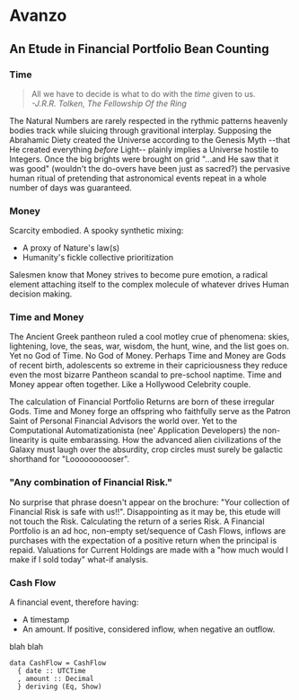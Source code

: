# Avanzo
## An Etude in Financial Portfolio Bean Counting

### Time
> All we have to decide is what to do with the *time* given to us.  
> *-J.R.R. Tolken, The Fellowship Of the Ring*

The Natural Numbers are rarely respected in the rythmic patterns heavenly bodies track while sluicing through gravitional interplay. Supposing the Abrahamic Diety created the Universe according to the Genesis Myth --that He created everything *before* Light-- plainly implies a Universe hostile to Integers. Once the big brights were brought on grid "...and He saw that it was good" (wouldn't the do-overs have been just as sacred?) the pervasive human ritual of pretending that astronomical events repeat in a whole number of days was guaranteed. 

### Money
Scarcity embodied. A spooky synthetic mixing:

* A proxy of Nature's law(s) 
* Humanity's fickle collective prioritization 

Salesmen know that Money strives to become pure emotion, a radical element attaching itself to the complex molecule of whatever drives Human decision making.

### Time and Money
The Ancient Greek pantheon ruled a cool motley crue of phenomena: skies, lightening, love, the seas, war, wisdom, the hunt, wine, and the list goes on. Yet no God of Time. No God of Money. Perhaps Time and Money are Gods of recent birth, adolescents so extreme in their capriciousness they reduce even the most bizarre Pantheon scandal to pre-school naptime. Time and Money appear often together. Like a Hollywood Celebrity couple. 

The calculation of Financial Portfolio Returns are born of these irregular Gods. Time and Money forge an offspring who faithfully serve as the Patron Saint of Personal Financial Advisors the world over. Yet to the Computational Automatizationista (nee' Application Developers) the non-linearity is quite embarassing. How the advanced alien civilizations of the Galaxy must laugh over the absurdity, crop circles must surely be galactic shorthand for "Loooooooooser".

### "Any combination of Financial Risk."
No surprise that phrase doesn't appear on the brochure: "Your collection of Financial Risk is safe with us!!". Disappointing as it may be, this etude will not touch the Risk. Calculating the return of a series Risk. A Financial Portfolio is an ad hoc, non-empty set/sequence of Cash Flows, inflows are purchases with the expectation of a positive return when the principal is repaid. Valuations for Current Holdings are made with a "how much would I make if I sold today" what-if analysis.

### Cash Flow
A financial event, therefore having:

* A timestamp
* An amount. If positive, considered inflow, when negative an outflow.

blah blah

```
data CashFlow = CashFlow
  { date :: UTCTime
  , amount :: Decimal
  } deriving (Eq, Show)
```
